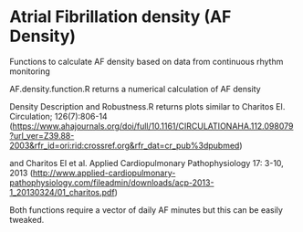 # Atrial Fibrillation density (AF Density)
Functions to calculate AF density based on data from continuous rhythm monitoring

AF.density.function.R returns a numerical calculation of AF density

Density Description and Robustness.R returns plots similar to Charitos EI. Circulation; 126(7):806-14 (https://www.ahajournals.org/doi/full/10.1161/CIRCULATIONAHA.112.098079?url_ver=Z39.88-2003&rfr_id=ori:rid:crossref.org&rfr_dat=cr_pub%3dpubmed) 

and Charitos EI et al. Applied Cardiopulmonary Pathophysiology 17: 3-10, 2013 (http://www.applied-cardiopulmonary-pathophysiology.com/fileadmin/downloads/acp-2013-1_20130324/01_charitos.pdf)

Both functions require a vector of daily AF minutes but this can be easily tweaked. 
